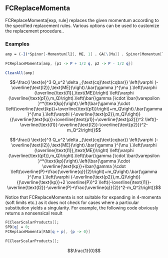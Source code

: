 ##  FCReplaceMomenta 

FCReplaceMomenta[exp, rule]  replaces the given momentum according to the specified replacement rules. Various options can be used to customize the replacement procedure..

###  Examples 

```mathematica
amp = (-I)*Spinor[-Momentum[l2], ME, 1] . GA[\[Mu]] . Spinor[Momentum[l1], ME, 1]*Spinor[Momentum[p1], SMP["m_Q"], 1] . GS[Polarization[kp, -I, Transversality -> True]] . (GS[kp + p1] + SMP["m_Q"]) . GA[\[Mu]] . Spinor[-Momentum[p2], SMP["m_Q"], 1]*FAD[kp + p1 + p2, Dimension -> 4]*FAD[{-l1 - l2 - p2, SMP["m_Q"]}, Dimension -> 4]*SDF[cq, cqbar]*SMP["e"]^3*SMP["Q_u"]^2 
 
FCReplaceMomenta[amp, {p1 -> P + 1/2 q, p2 -> P - 1/2 q}] 
 
ClearAll[amp]

```

$$-\frac{i \text{e}^3 Q_u^2 \delta _{\text{cq}\text{cqbar}} \left(\varphi (-\overline{\text{l2}},\text{ME})\right).\bar{\gamma }^{\mu }.\left(\varphi (\overline{\text{l1}},\text{ME})\right) \left(\varphi (\overline{\text{p1}},m_Q)\right).\left(\bar{\gamma }\cdot \bar{\varepsilon }^*(\text{kp})\right).\left(\bar{\gamma }\cdot \left(\overline{\text{kp}}+\overline{\text{p1}}\right)+m_Q\right).\bar{\gamma }^{\mu }.\left(\varphi (-\overline{\text{p2}},m_Q)\right)}{(\overline{\text{kp}}+\overline{\text{p1}}+\overline{\text{p2}})^2 \left((-\overline{\text{l1}}-\overline{\text{l2}}-\overline{\text{p2}})^2-m_Q^2\right)}$$

$$-\frac{i \text{e}^3 Q_u^2 \delta _{\text{cq}\text{cqbar}} \left(\varphi (-\overline{\text{l2}},\text{ME})\right).\bar{\gamma }^{\mu }.\left(\varphi (\overline{\text{l1}},\text{ME})\right) \left(\varphi (\overline{\text{p1}},m_Q)\right).\left(\bar{\gamma }\cdot \bar{\varepsilon }^*(\text{kp})\right).\left(\bar{\gamma }\cdot \overline{\text{kp}}+\bar{\gamma }\cdot \left(\overline{P}+\frac{\overline{q}}{2}\right)+m_Q\right).\bar{\gamma }^{\mu }.\left(\varphi (-\overline{\text{p2}},m_Q)\right)}{(\overline{\text{kp}}+2 \overline{P})^2 \left((-\overline{\text{l1}}-\overline{\text{l2}}-\overline{P}+\frac{\overline{q}}{2})^2-m_Q^2\right)}$$

Notice that FCReplaceMomenta is not suitable for expanding in 4-momenta (soft limits etc.) as it does not check for cases where a particular substitution yields a singularity. For example, the following code obviously returns a nonsensical result

```mathematica
FCClearScalarProducts[];
SPD[q] = 0;
FCReplaceMomenta[FAD[q + p], {p -> 0}] 
 
FCClearScalarProducts[];
```

$$\frac{1}{0}$$